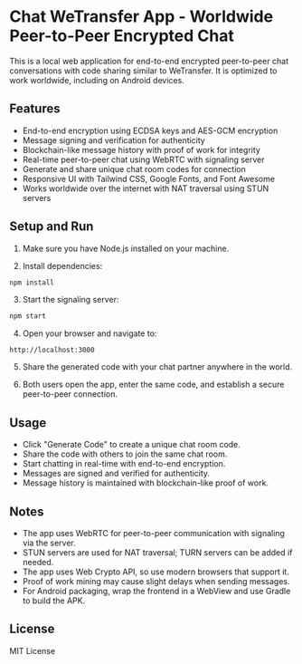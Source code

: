# Chat WeTransfer App - Worldwide Peer-to-Peer Encrypted Chat

This is a local web application for end-to-end encrypted peer-to-peer chat conversations with code sharing similar to WeTransfer. It is optimized to work worldwide, including on Android devices.

## Features

- End-to-end encryption using ECDSA keys and AES-GCM encryption
- Message signing and verification for authenticity
- Blockchain-like message history with proof of work for integrity
- Real-time peer-to-peer chat using WebRTC with signaling server
- Generate and share unique chat room codes for connection
- Responsive UI with Tailwind CSS, Google Fonts, and Font Awesome
- Works worldwide over the internet with NAT traversal using STUN servers

## Setup and Run

1. Make sure you have Node.js installed on your machine.

2. Install dependencies:

```bash
npm install
```

3. Start the signaling server:

```bash
npm start
```

4. Open your browser and navigate to:

```
http://localhost:3000
```

5. Share the generated code with your chat partner anywhere in the world.

6. Both users open the app, enter the same code, and establish a secure peer-to-peer connection.

## Usage

- Click "Generate Code" to create a unique chat room code.
- Share the code with others to join the same chat room.
- Start chatting in real-time with end-to-end encryption.
- Messages are signed and verified for authenticity.
- Message history is maintained with blockchain-like proof of work.

## Notes

- The app uses WebRTC for peer-to-peer communication with signaling via the server.
- STUN servers are used for NAT traversal; TURN servers can be added if needed.
- The app uses Web Crypto API, so use modern browsers that support it.
- Proof of work mining may cause slight delays when sending messages.
- For Android packaging, wrap the frontend in a WebView and use Gradle to build the APK.

## License

MIT License
